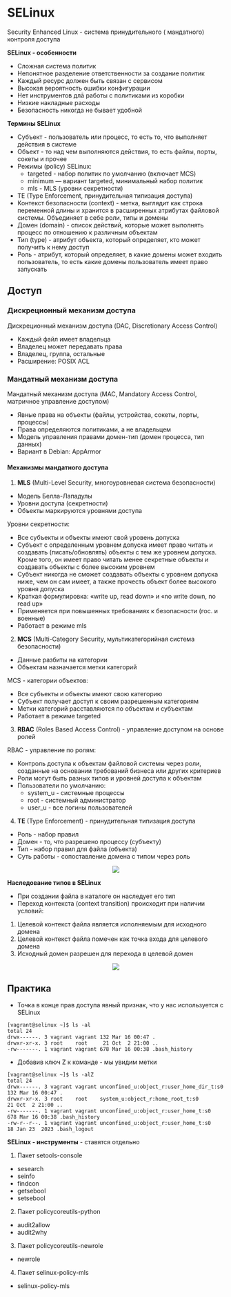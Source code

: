 # SELinux
Security Enhanced Linux - система принудительного ( мандатного) контроля доступа     

__SELinux - особенности__
- Сложная система политик
- Непонятное разделение ответственности за создание политик
- Каждый ресурс должен быть связан с сервисом
- Высокая вероятность ошибки конфигурации
- Нет инструментов длā работы с политиками из коробки
- Низкие накладные расходы
- Безопасность никогда не бывает удобной


__Термины SELinux__
- Субъект - пользователь или процесс, то есть то, что выполняет действия в системе
- Объект - то над чем выполняются действия, то есть файлы, порты, сокеты и прочее
- Режимы (policy) SELinux:
     - targeted - набор политик по умолчанию (включает MCS)
     - minimum — вариант targeted, минимальный набор политик
     - mls - MLS (уровни секретности)
- TE (Type Enforcement, принудительная типизация доступа)
- Контекст безопасности (context) - метка, выглядит как строка переменной длины и хранится в расширенных атрибутах файловой системы. Объединяет в себе роли, типы и домены
- Домен (domain) - список действий, которые может выполнять процесс по отношению к различным объектам
- Тип (type) - атрибут объекта, который определяет, кто может получитъ к нему доступ
- Роль - атрибут, который определяет, в какие домены может входить пользователь, то есть какие домены пользователь имеет право запускать

## Доступ
### Дискреционный механизм доступа
Дискреционный механизм доступа (DAC, Discretionary Access Control)
- Каждый файл имеет владельца
- Владелец может передавать права
- Владелец, группа, остальные
- Расширение: POSIX ACL

### Мандатный механизм доступа
Мандатный механизм доступа (MAC, Mandatory Access Control, матричное управление доступом)
- Явные права на объекты (файлы, устройства, сокеты, порты, процессы)
- Права определяются политиками, а не владельцем
- Модель управления правами домен-тип (домен процесса, тип данных)
- Вариант в Debian: AppArmor


#### Механизмы мандатного доступа
1. __MLS__ (Multi-Level Security, многоуровневая система безопасности)
- Модель Белла-Лападулы
- Уровни доступа (секретности)
- Объекты маркируются уровнями доступа         

Уровни секретности:
- Все субъекты и объекты имеют свой уровень допуска
- Субъект с определенным уровнем допуска имеет право читать и создавать (писать/обновлять) объекты с тем же уровнем допуска. Кроме того, он имеет право читать менее секретные объекты и создавать объекты с более высоким уровнем
- Субъект никогда не сможет создавать объекты с уровнем допуска ниже, чем он сам имеет, а также прочесть объект более высокого уровня допуска
- Краткая формулировка: «write up, read down» и «no write down, no read up»
- Применяется при повышенных требованиях к безопасности (гос. и военные)
- Работает в режиме mls


2. __MCS__ (Multi-Category Security, мультикатегорийная система безопасности)
- Данные разбиты на категории
- Объектам назначается метки категорий

MCS - категории объектов:
- Все субъекты и объекты имеют свою категорию
- Субъект получает доступ к своим разрешенным категориям
- Метки категорий расставляются по объектам и субъектам
- Работает в режиме targeted


3. __RBAC__ (Roles Based Access Control) - управление доступом на основе ролей

RBAC - управление по ролям:
- Контроль доступа к объектам файловой системы через роли, созданные на основании требований бизнеса или других критериев
- Роли могут быть разных типов и уровней доступа к объектам
- Пользователи по умолчанию:
   - system_u - системные процессы
   - root - системный администратор
   - user_u - все логины пользователей    

4. __TE__ (Type Enforcement) - принудительная типизация доступа
- Роль - набор правил
- Домен - то, что разрешено процессу (субъекту)
- Тип - набор правил для файла (объекта)
- Суть работы - сопоставление домена с типом через роль

<p align="center">
<image src="https://github.com/LLlMEJIb87/LINUX/blob/main/%D0%91%D0%B5%D0%B7%D0%BE%D0%BF%D0%B0%D1%81%D0%BD%D0%BE%D1%81%D1%82%D1%8C/Pictures/TE.PNG">
</p>


__Наследование типов в SELinux__
- При создании файла в каталоге он наследует его тип
- Переход контекста (context transition) происходит при
наличии условий:
1. Целевой контекст файла является исполняемым для исходного домена
2. Целевой контекст файла помечен как точка входа для целевого домена
3. Исходный домен разрешен для перехода в целевой домен

<p align="center">
<image src="https://github.com/LLlMEJIb87/LINUX/blob/main/%D0%91%D0%B5%D0%B7%D0%BE%D0%BF%D0%B0%D1%81%D0%BD%D0%BE%D1%81%D1%82%D1%8C/Pictures/perehod_konteksta.PNG">
</p>

## Практика
- Точка в конце прав доступа явный признак, что у нас используется с SELinux 
```
[vagrant@selinux ~]$ ls -al
total 24
drwx------. 3 vagrant vagrant 132 Mar 16 00:47 .
drwxr-xr-x. 3 root    root     21 Oct  2 21:00 ..
-rw-------. 1 vagrant vagrant 678 Mar 16 00:38 .bash_history
```
- Добавив ключ Z к команде - мы увидим метки
```
[vagrant@selinux ~]$ ls -alZ
total 24
drwx------. 3 vagrant vagrant unconfined_u:object_r:user_home_dir_t:s0 132 Mar 16 00:47 .
drwxr-xr-x. 3 root    root    system_u:object_r:home_root_t:s0          21 Oct  2 21:00 ..
-rw-------. 1 vagrant vagrant unconfined_u:object_r:user_home_t:s0     678 Mar 16 00:38 .bash_history
-rw-r--r--. 1 vagrant vagrant unconfined_u:object_r:user_home_t:s0      18 Jan 23  2023 .bash_logout
```

__SELinux - инструменты__ - ставятся отдельно
1. Пакет setools-console
- sesearch
- seinfo
- findcon
- getsebool
- setsebool
2. Пакет policycoreutils-python
- audit2allow
- audit2why
3. Пакет policycoreutils-newrole
- newrole
4. Пакет selinux-policy-mls
- selinux-policy-mls

